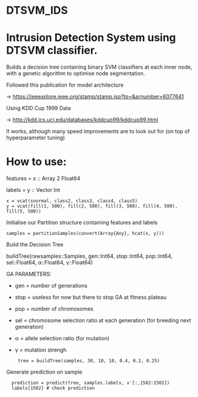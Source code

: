 # DTSVM_IDS

# Intrusion Detection System using DTSVM classifier.


Builds a decision tree containing binary SVM classifiers at each inner node, with a genetic algorithm to optimise node segmentation.

Followed this publication for model architecture

  -> https://ieeexplore.ieee.org/stamp/stamp.jsp?tp=&arnumber=6077641

Using KDD Cup 1999 Data

  -> http://kdd.ics.uci.edu/databases/kddcup99/kddcup99.html

It works, although many speed improvements are to look out for (on top of hyperparameter tuning)

# How to use:

features = x :: Array 2 Float64

labels = y :: Vector Int

    x = vcat(snormal, class2, class3, class4, class5)
    y = vcat(fill(1, 500), fill(2, 500), fill(3, 500), fill(4, 500), fill(5, 500))
    
Initialise our Partition structure containing features and labels

    samples = partitionSamples(convert(Array{Any}, hcat(x, y)))
    
Build the Decision Tree

buildTree(rawsamples::Samples, gen::Int64, stop::Int64, pop::Int64, sel::Float64, α::Float64, γ::Float64)

  GA PARAMETERS:
  - gen = number of generations
  - stop = useless for now but there to stop GA at fitness plateau
  - pop = number of chromosomes
  - sel = chromosome selection ratio at each generation (for breeding next generation)
  - α = allele selection ratio (for mutation)
  - γ = mutation strengh
  
         tree = buildTree(samples, 30, 10, 10, 0.4, 0.2, 0.25)
      
Generate prediction on sample

      prediction = predict(tree, samples.labels, x'[:,1502:1502])
      labels[1502] # check prediction
